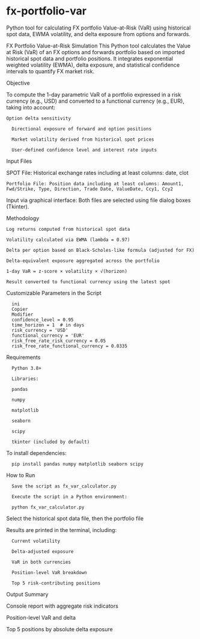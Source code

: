 # fx-portfolio-var
Python tool for calculating FX portfolio Value-at-Risk (VaR) using historical spot data, EWMA volatility, and delta exposure from options and forwards.

FX Portfolio Value-at-Risk Simulation
This Python tool calculates the Value at Risk (VaR) of an FX options and forwards portfolio based on imported historical spot data and portfolio positions. It integrates exponential weighted volatility (EWMA), delta exposure, and statistical confidence intervals to quantify FX market risk.

Objective

  To compute the 1-day parametric VaR of a portfolio expressed in a risk currency (e.g., USD) and converted to a functional currency (e.g., EUR), taking into account:

    Option delta sensitivity

      Directional exposure of forward and option positions
      
      Market volatility derived from historical spot prices
      
      User-defined confidence level and interest rate inputs

Input Files

  SPOT File: Historical exchange rates including at least columns: date, clot
    
    Portfolio File: Position data including at least columns: Amount1, Fwd/Strike, Type, Direction, Trade Date, ValueDate, Ccy1, Ccy2

   Input via graphical interface: Both files are selected using file dialog boxes (Tkinter).

Methodology

    Log returns computed from historical spot data
    
    Volatility calculated via EWMA (lambda = 0.97)
    
    Delta per option based on Black-Scholes-like formula (adjusted for FX)
    
    Delta-equivalent exposure aggregated across the portfolio
    
    1-day VaR = z-score × volatility × √(horizon)
    
    Result converted to functional currency using the latest spot

Customizable Parameters in the Script

      ini
      Copier
      Modifier
      confidence_level = 0.95
      time_horizon = 1  # in days
      risk_currency = 'USD'
      functional_currency = 'EUR'
      risk_free_rate_risk_currency = 0.05
      risk_free_rate_functional_currency = 0.0335
Requirements

      Python 3.8+
      
      Libraries:
      
      pandas
      
      numpy
      
      matplotlib
      
      seaborn
      
      scipy

      tkinter (included by default)

To install dependencies:


      pip install pandas numpy matplotlib seaborn scipy

How to Run

      Save the script as fx_var_calculator.py
      
      Execute the script in a Python environment:
      
      python fx_var_calculator.py

Select the historical spot data file, then the portfolio file

Results are printed in the terminal, including:

      Current volatility
      
      Delta-adjusted exposure
      
      VaR in both currencies
      
      Position-level VaR breakdown
      
      Top 5 risk-contributing positions

Output Summary

Console report with aggregate risk indicators

Position-level VaR and delta

Top 5 positions by absolute delta exposure
